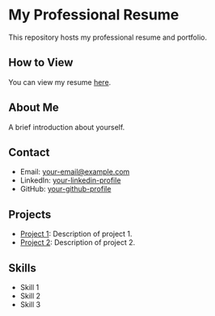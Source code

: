 # My Professional Resume

This repository hosts my professional resume and portfolio.

## How to View

You can view my resume [here](https://surajgupta0.github.io/my-resume/).

## About Me

A brief introduction about yourself.

## Contact

- Email: your-email@example.com
- LinkedIn: [your-linkedin-profile](https://www.linkedin.com/in/your-profile/)
- GitHub: [your-github-profile](https://github.com/your-username)

## Projects

- [Project 1](https://github.com/your-username/project1): Description of project 1.
- [Project 2](https://github.com/your-username/project2): Description of project 2.

## Skills

- Skill 1
- Skill 2
- Skill 3
